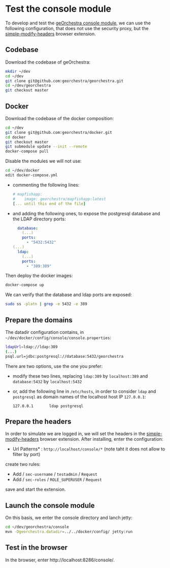 # Test the console module

To develop and test the [geOrchestra console module](https://github.com/georchestra/georchestra/tree/master/console), we can use the following configuration, that does not use the security proxy, but the [simple-modify-headers](https://github.com/didierfred/SimpleModifyHeaders) browser extension.

## Codebase

Download the codebase of geOrchestra:


```bash
mkdir ~/dev
cd ~/dev
git clone git@github.com:georchestra/georchestra.git
cd ~/dev/georchestra
git checkout master
```

## Docker

Download the codebase of the docker composition:

```bash
cd ~/dev
git clone git@github.com:georchestra/docker.git
cd docker
git checkout master
git submodule update --init --remote
docker-compose pull
```

Disable the modules we will not use:

```bash
cd ~/dev/docker
edit docker-compose.yml
```

- commenting the following lines:

    ```yml
    # mapfishapp:
    #    image: georchestra/mapfishapp:latest
    [... until this end of the file]
    ```

- and adding the following ones, to expose the postgresql database and the LDAP directory ports:

    ```yml
      database:
        (...)
        ports:
          - "5432:5432"
    (...)
      ldap:
        (...)
        ports:
          - "389:389"
    ```

Then deploy the docker images:

```bash
docker-compose up
```

We can verify that the database and ldap ports are exposed:

```bash
sudo ss -platn | grep -e 5432 -e 389
```

## Prepare the domains

The datadir configuration contains, in `~/dev/docker/config/console/console.properties`:

```bash
ldapUrl=ldap://ldap:389
(...)
psql.url=jdbc:postgresql://database:5432/georchestra
```

There are two options, use the one you prefer:

- modify these two lines, replacing `ldap:389` by `localhost:389` and `database:5432` by `localhost:5432`
- or, add the following line in `/etc/hosts`, in order to consider `ldap` and `postgresql` as domain names of the localhost host IP `127.0.0.1`:

    ```
    127.0.0.1       ldap postgresql
    ```

## Prepare the headers

In order to simulate we are logged in, we will set the headers in the [simple-modify-headers](https://github.com/didierfred/SimpleModifyHeaders) browser extension. After installing, enter the configuration:

- Url Patterns* : `http://localhost/console/*` (note taht it does not allow to filter by port)

create two rules:

- Add / `sec-username` / `testadmin` / `Request`
- Add / `sec-roles` / `ROLE_SUPERUSER` / `Request`

save and start the extension.

## Launch the console module

On this basis, we enter the console directory and lanch jetty:

```bash
cd ~/dev/georchestra/console
mvn -Dgeorchestra.datadir=../../docker/config/ jetty:run
```

## Test in the browser

In the browser, enter http://localhost:8286/console/.
